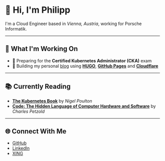 # 👋 Hi, I'm Philipp

I'm a Cloud Engineer based in _Vienna, Austria_, working for Porsche Informatik.

---

## 🔭 What I'm Working On

- 🧠 Preparing for the **Certified Kubernetes Administrator (CKA)** exam
- 📝 Building my personal [blog](https://pmaier.at) using **[HUGO](https://gohugo.io/)**, **[GitHub Pages](https://pages.github.com/)** and **[Cloudflare](https://www.cloudflare.com/)**

---

## 📚 Currently Reading

- [**The Kubernetes Book**](https://www.nigelpoulton.com/books) by _Nigel Poulton_
- [**Code: The Hidden Language of Computer Hardware and Software**](https://codehiddenlanguage.com/Chapter00/) by _Charles Petzold_

---

## 🌐 Connect With Me

- [GitHub](https://github.com/philmph)
- [LinkedIn](https://www.linkedin.com/in/philipp-maier-801b54138)
- [XING](https://www.xing.com/profile/Philipp_Maier63/cv)
